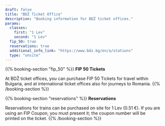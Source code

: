 ```yaml
---
draft: false
title: "BDŽ Ticket Office"
description: "Booking information for BDŽ ticket offices."
params:
  classes:
    first: "1 Lev"
    second: "1 Lev"
  fip_50: true
  reservations: true
  additional_info_link: "https://www.bdz.bg/en/a/stations"
  type: "onsite"
---
```


{{% booking-section "fip_50" %}}
**FIP 50 Tickets**

At BDŽ ticket offices, you can purchase FIP 50 Tickets for travel within Bulgaria, and at international ticket offices also for journeys to Romania.
{{% /booking-section %}}

{{% booking-section "reservations" %}}
**Reservations**

Reservations for trains can be purchased on site for 1 Lev (0.51 €). If you are using an FIP Coupon, you must present it; the coupon number will be printed on the ticket.
{{% /booking-section %}}
